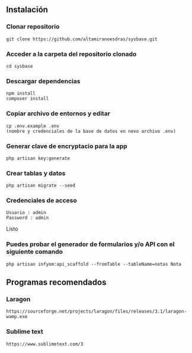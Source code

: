 ## Instalación
  ### Clonar repositorio
    git clone https://github.com/altamiranoesdras/sysbase.git

  ### Acceder a la carpeta del repositorio clonado
    cd sysbase
    
  ### Descargar dependencias 
    npm install 
    composer install 		
    
  ### Copiar archivo de entornos y editar 
    cp .env.example .env 
    (nombre y credenciales de la base de datos en nevo archivo .env)
    
  ### Generar clave de encryptacio para la app
    php artisan key:generate
  
  ### Crear tablas y datos
    php artisan migrate --seed
    
  ### Credenciales de acceso
    Usuario : admin
    Password : admin
  
 Listo
 
   ### Puedes probar el generador de formularios y/o API con el siguiente comando
    php artisan infyom:api_scaffold --fromTable --tableName=notas Nota
 
 ## Programas recomendados

  ### Laragon
    https://sourceforge.net/projects/laragon/files/releases/3.1/laragon-wamp.exe
      
  ### Sublime text
    https://www.sublimetext.com/3


